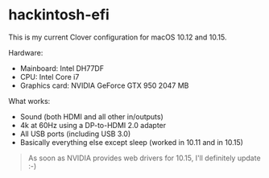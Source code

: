 # hackintosh-efi

This is my current Clover configuration for macOS 10.12 and 10.15.

Hardware:
* Mainboard: Intel DH77DF
* CPU: Intel Core i7
* Graphics card: NVIDIA GeForce GTX 950 2047 MB

What works:
* Sound (both HDMI and all other in/outputs)
* 4k at 60Hz using a DP-to-HDMI 2.0 adapter
* All USB ports (including USB 3.0)
* Basically everything else except sleep (worked in 10.11 and in 10.15)

> As soon as NVIDIA provides web drivers for 10.15, I'll definitely update :-)
